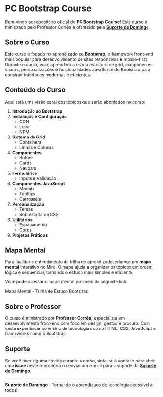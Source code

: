 # PC Bootstrap Course

Bem-vindo ao repositório oficial do **PC Bootstrap Course**! Este curso é ministrado pelo Professor Corrêa e oferecido pela **[Suporte de Domingo](https://suportededomingo.com.br/)**.

## Sobre o Curso

Este curso é focado no aprendizado de **Bootstrap**, o framework front-end mais popular para desenvolvimento de sites responsivos e mobile-first. Durante o curso, você aprenderá a usar a estrutura de grid, componentes visuais, personalizações e funcionalidades JavaScript do Bootstrap para construir interfaces modernas e eficientes.

## Conteúdo do Curso

Aqui está uma visão geral dos tópicos que serão abordados no curso:

1. **Introdução ao Bootstrap**
2. **Instalação e Configuração**
   - CDN
   - Local
   - NPM
3. **Sistema de Grid**
   - Containers
   - Linhas e Colunas
4. **Componentes**
   - Botões
   - Cards
   - Navbars
5. **Formulários**
   - Inputs e Validação
6. **Componentes JavaScript**
   - Modais
   - Tooltips
   - Carrosséis
7. **Personalização**
   - Temas
   - Sobrescrita de CSS
8. **Utilitários**
   - Espaçamento
   - Cores
9. **Projetos Práticos**

## Mapa Mental

Para facilitar o entendimento da trilha de aprendizado, criamos um **mapa mental** interativo no Miro. O mapa ajuda a organizar os tópicos em ordem lógica e sequencial, tornando o estudo mais simples e eficiente.

Você pode acessar o mapa mental por meio do seguinte link:

[Mapa Mental - Trilha de Estudo Bootstrap](https://miro.com/app/board/uXjVKiNn9W4=/?share_link_id=288308721770)

## Sobre o Professor

O curso é ministrado por **Professor Corrêa**, especialista em desenvolvimento front-end com foco em design, gestão e produto. Com vasta experiência no ensino de tecnologias como HTML, CSS, JavaScript e frameworks como o Bootstrap.

## Suporte

Se você tiver alguma dúvida durante o curso, sinta-se à vontade para abrir uma **issue** neste repositório ou enviar um e-mail para o suporte da **[Suporte de Domingo](https://suportededomingo.com.br/)**.

---

**Suporte de Domingo** - Tornando o aprendizado de tecnologia acessível a todos!
